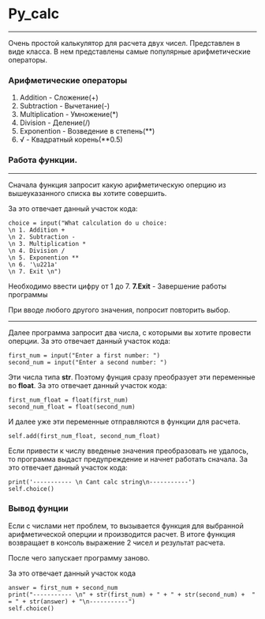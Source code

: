 # Py_calc
****
Очень простой калькулятор для расчета двух чисел. Представлен в виде класса.
В нем представлены самые популярные арифметические операторы. 

### Арифметические операторы

1. Addition - Сложение(+)
2. Subtraction - Вычетание(-)
3. Multiplication - Умножение(*)
4. Division - Деление(/)
5. Exponention - Возведение в степень(**)
6. √ - Квадратный корень(**0.5)


### Работа функции.
*****
Сначала функция запросит какую арифметическую оперцию из вышеуказанного списка вы хотите совершить.

За это отвечает данный участок кода:
```
choice = input("What calculation do u choice: 
\n 1. Addition + 
\n 2. Subtraction - 
\n 3. Multiplication * 
\n 4. Division / 
\n 5. Exponention ** 
\n 6. '\u221a' 
\n 7. Exit \n")
```

Необходимо ввести цифру от 1 до 7.
**7.Exit** - Завершение работы программы

При вводе любого другого значения, попросит повторить выбор.

***
Далее программа запросит два числа, с которыми вы хотите провести оперции.
За это отвечает данный участок кода:
```
first_num = input("Enter a first number: ")
second_num = input("Enter a second number: ")
```

Эти числа типа **str**. Поэтому фунция сразу преобразует эти переменные во **float**.
За это отвечает данный участок кода:
```
first_num_float = float(first_num)
second_num_float = float(second_num)
```
И далее уже эти переменные отправляются в функции для расчета.

```
self.add(first_num_float, second_num_float)
```

Если привести к числу введеные значения преобразовать не удалось, то программа выдаст предупреждение и начнет работать сначала.
За это отвечает данный участок кода:
```
print('----------- \n Cant calc string\n-----------')
self.choice()
```

### Вывод фунции
Если с числами нет проблем, то вызывается функция для выбранной арифметической оперции и производится расчет.
В итоге функция возвращает в консоль выражение 2 чисел и результат расчета.

После чего запускает программу заново.

За это отвечает данный участок кода
```
answer = first_num + second_num
print("----------- \n" + str(first_num) + " + " + str(second_num) +  " = " + str(answer) + "\n-----------")
self.choice()
```